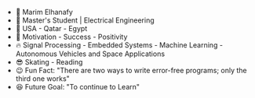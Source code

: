 - 👋 Marim Elhanafy
- 👀 Master's Student | Electrical Engineering
- 📍 USA - Qatar - Egypt
- 🌱 Motivation - Success - Positivity
- 🔥 Signal Processing - Embedded Systems - Machine Learning - Autonomous Vehicles and Space Applications
- 😎 Skating - Reading
- 😉 Fun Fact: "There are two ways to write error-free programs; only the third one works"
- 😆 Future Goal: "To continue to Learn"

<!---
marimelhanafy/marimelhanafy is a ✨ special ✨ repository because its `README.md` (this file) appears on your GitHub profile.
You can click the Preview link to take a look at your changes.
--->
